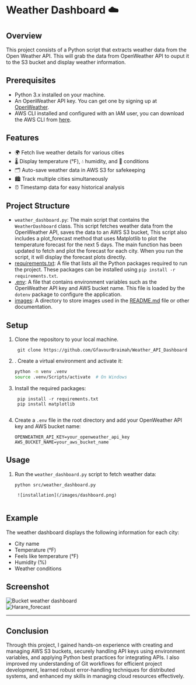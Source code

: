 
  
# Weather Dashboard ☁️

## Overview
This project consists of a Python script that extracts weather data from the Open Weather API. This will grab the data from OpenWeather API to ouput it to the S3 bucket and display weather information. 

## Prerequisites
- Python 3.x installed on your machine.
- An OpenWeather API key. You can get one by signing up at [OpenWeather](https://home.openweathermap.org/users/sign_up).
- AWS CLI installed and configured with an IAM user, you can download the AWS CLI from [here](https://aws.amazon.com/cli/).
  
  
## Features

- 🌍 Fetch live weather details for various cities
- 🌡️ Display temperature (°F), 💧 humidity, and 🌈 conditions
- 🗂️ Auto-save weather data in AWS S3 for safekeeping
- 🏙️ Track multiple cities simultaneously
- ⏰ Timestamp data for easy historical analysis


## Project Structure
- `weather_dashboard.py`: The main script that contains the `WeatherDashboard` class. This script fetches weather data from the OpenWeather API, saves the data to an AWS S3 bucket, This script also includes a plot_forecast method that uses Matplotlib to plot the temperature forecast for the next 5 days. The main function has been updated to fetch and plot the forecast for each city. When you run the script, it will display the forecast plots directly.
- [requirements.txt](http://_vscodecontentref_/1): A file that lists all the Python packages required to run the project. These packages can be installed using `pip install -r requirements.txt`.
- [.env](http://_vscodecontentref_/2): A file that contains environment variables such as the OpenWeather API key and AWS bucket name. This file is loaded by the `dotenv` package to configure the application.
- [images](http://_vscodecontentref_/3): A directory to store images used in the [README.md](http://_vscodecontentref_/3) file or other documentation.

## Setup
1. Clone the repository to your local machine.
   ```
    git clone https://github.com/GfavourBraimah/Weather_API_Dashboard
   ```

2. . Create a virtual environment and activate it:
    ```bash
    python -m venv .venv
    source .venv/Scripts/activate  # On Windows
    ```
3. Install the required packages:
   ```
    pip install -r requirements.txt
    pip install matplotlib
    
4. Create a `.env` file in the root directory and add your OpenWeather API key and AWS bucket name:
    ```
    OPENWEATHER_API_KEY=your_openweather_api_key
    AWS_BUCKET_NAME=your_aws_bucket_name

## Usage
1. Run the `weather_dashboard.py` script to fetch weather data:
    ```
    python src/weather_dashboard.py

     ![installation](/images/dashboard.png)
     
## Example
The weather dashboard displays the following information for each city:
- City name
- Temperature (°F)
- Feels like temperature (°F)
- Humidity (%)
- Weather conditions

## Screenshot
![Bucket weather dashboard](/images/weather_bucket.png)   
![Harare_forecast](/images/Harare_forecast.png)       


 ---

## Conclusion

Through this project, I gained hands-on experience with creating and managing AWS S3 buckets, securely handling API keys using environment variables, and applying Python best practices for integrating APIs. I also improved my understanding of Git workflows for efficient project development, learned robust error-handling techniques for distributed systems, and enhanced my skills in managing cloud resources effectively.

